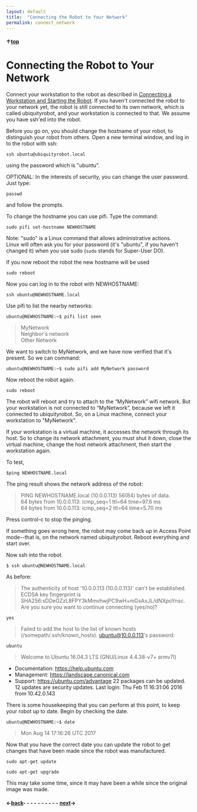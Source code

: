 ```yaml
---
layout: default
title:  "Connecting the Robot to Your Network"
permalink: connect_network
---
```


#### &uarr;[top]( https://ubiquityrobotics.github.io/learn/) 

# Connecting the Robot to Your Network

Connect your workstation to the robot as described in [Connecting a Workstation and Starting the Robot](connecting).  If you haven't connected the robot to your network yet, the robot is still connected to its own network, which is called ubiquityrobot, and your workstation is connected to that. We assume you have ssh'ed into the robot.

Before you go on, you should change the hostname of your robot, to distinguish your robot from others. Open a new terminal window, and log in to the robot with ssh:

    ssh ubuntu@ubiquityrobot.local

using the password which is "ubuntu".

OPTIONAL: In the interests of security, you can change the user password. Just type:

    passwd

and follow the prompts.

To change the hostname you can use pifi. Type the command:

    sudo pifi set-hostname NEWHOSTNAME

Note: "sudo" is a Linux command that allows administrative actions.  
Linux will often ask you for your password (it's "ubuntu", if you haven't changed it) when you use sudo (`sudo` stands for Super-User DO).

If you now reboot the robot the new hostname will be used

    sudo reboot

Now you can log in to the robot with NEWHOSTNAME:

    ssh ubuntu@NEWHOSTNAME.local

Use pifi to list the nearby networks:

```ubuntu@NEWHOSTNAME:~$ pifi list seen```

>MyNetwork   
Neighbor's network  
Other Network

We want to switch to MyNetwork, and we have now verified that it's present. So we can command:

```ubuntu@NEWHOSTNAME:~$ sudo pifi add MyNetwork password```

Now reboot the robot again.

```sudo reboot```

The robot will reboot and try to attach to the “MyNetwork” wifi network. But your workstation is not connected to “MyNetwork”, because we left it connected to ubiquityrobot.  So, on a Linux machine, connect your workstation to "MyNetwork".

If your workstation is a virtual machine, it accesses the network through its host.  So to change its network attachment, you must shut it down, close the virtual machine, change the host network attachment, then start the workstation again.

<!-- *{ TODO: The virtual machine does not need to be shut down, since it is bridged.  Just use the native OS.}* -->


To test,

```$ping NEWHOSTNAME.local```

The ping result shows the network address of the robot:

 >PING NEWHOSTNAME.local (10.0.0.113) 56(84) bytes of data.  
 64 bytes from 10.0.0.113: icmp_seq=1 ttl=64 time=97.6 ms  
 64 bytes from 10.0.0.113: icmp_seq=2 ttl=64 time=5.70 ms  

 Press control-c to stop the pinging.

If something goes wrong here, the robot may come back up in Access Point mode--that is, on the network named ubiquityrobot.  Reboot everything and start over.

Now ssh into the robot.

 ```$ ssh ubuntu@NEWHOSTNAME.local```

As before:
>The authenticity of host '10.0.0.113 (10.0.0.113)' can't be established.
ECDSA key fingerprint is SHA256:sDDeGZzL8FPY3kMmvhwjPC9wH+mGsAxJL/dNXpoYnsc.
Are you sure you want to continue connecting (yes/no)?

    yes

>Failed to add the host to the list of known hosts (/somepath/.ssh/known_hosts).
ubuntu@10.0.0.113's password:

    ubuntu

>Welcome to Ubuntu 16.04.3 LTS (GNU/Linux 4.4.38-v7+ armv7l)
  * Documentation:  https://help.ubuntu.com
  * Management:     https://landscape.canonical.com
  * Support:        https://ubuntu.com/advantage
 22 packages can be updated.
 12 updates are security updates.
 Last login: Thu Feb 11 16:31:06 2016 from 10.42.0.143

<!--
# Changing the hostname

  ```$ sudo pifi set-hostname loki227d
Changing hostname from ubiquityrobot to loki227d```

This is recommended. We suggest you keep the last two digits of the MAC address at the end of the robot's name to make it unique, but this is optional. You can chage the hostname to whatever you wish.

to change your robot's name (hostname):
-->


There is some housekeeping that you can perform at this point, to keep your robot up to date.  Begin by checking the date.

```ubuntu@NEWHOSTNAME:~$ date```
 >Mon Aug 14 17:16:26 UTC 2017

Now that you have the correct date you can update the robot to get changes that have been made since the robot was manufactured.

```sudo apt-get update```

```sudo apt-get upgrade```

This may take some time, since it may have been a while since the original image was made.

#### &larr;[back](ix_doing_more)- - - - - - - - - - [next](workstation_setup)&rarr;  
